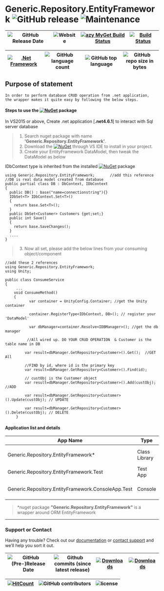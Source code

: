 # Generic.Repository.EntityFramework ![GitHub release](https://img.shields.io/github/release/ajeetx/Generic.Repository.EntityFramework.svg?style=for-the-badge) ![Maintenance](https://img.shields.io/maintenance/yes/2020.svg?style=for-the-badge)
| ![GitHub Release Date](https://img.shields.io/github/release-date/ajeetx/Generic.Repository.EntityFramework.svg?style=plastic) | ![Website](https://img.shields.io/website-stable-offline-green-red/http/ajeetx.github.io/Generic.Repository.EntityFramework.svg?label=status&style=plastic)| [![azy MyGet Build Status](https://www.myget.org/BuildSource/Badge/azy?identifier=2b65bd31-4a27-42f8-9d25-2615bbaaedae)](https://www.myget.org/)|[![Build Status](https://travis-ci.org/AJEETX/Generic.Repository.EntityFramework.png?branch=master&style=for-the-badge)](https://travis-ci.org/AJEETX/Generic.Repository.EntityFramework) 
|  --- | ---     | ---   | --- |

[![.Net Framework](https://img.shields.io/badge/DotNet-4.6.1-blue.svg?style=plastic)](https://www.microsoft.com/en-au/download/details.aspx?id=49981) | ![GitHub language count](https://img.shields.io/github/languages/count/ajeetx/Generic.Repository.EntityFramework.svg?style=plastic)| ![GitHub top language](https://img.shields.io/github/languages/top/ajeetx/Generic.Repository.EntityFramework.svg) |![GitHub repo size in bytes](https://img.shields.io/github/repo-size/ajeetx/Generic.Repository.EntityFramework.svg) 
| ---          | ---        | ---      | ---        | 



## Purpose of statement 
```
In order to perform database CRUD operation from .net application, 
the wrapper makes it quite easy by following the below steps.
```


#### Steps to use the  [![NuGet](https://img.shields.io/nuget/v/Generic.Repository.EntityFramework.svg)](https://www.nuget.org/packages/Generic.Repository.EntityFramework) package 

 In VS2015 or above, Create .net application [**.net4.6.1**] to interact with Sql server database

 >  1. Search nuget package with name **'Generic.Repository.EntityFramework'**.
 >  2. Download the  [![NuGet](https://img.shields.io/nuget/v/Generic.Repository.EntityFramework.svg)](https://www.nuget.org/packages/Generic.Repository.EntityFramework)  through VS IDE  to install in your project.
>   2. Create your EntityFramework DataModel, then tweak the DataModel as below

IDbContext type is inherited from the installed   [![NuGet](https://img.shields.io/nuget/v/Generic.Repository.EntityFramework.svg)](https://www.nuget.org/packages/Generic.Repository.EntityFramework) package
```
using Generic.Repository.EntityFramework;       //add this reference
//DB is real data model created from database
public partial class DB : DbContext, IDbContext   
{ 
  public DB() : base("name=connectionstring"){} 
  IDbSet<T> IDbContext.Set<T>()
  {
  	return base.Set<T>();
  }
  public DbSet<Customer> Customers {get;set;}
  public int Save()
  {
  	return base.SaveChanges();
  }
  ....
}
```
>   3.	Now all set, please add the below lines from your consuming object/component

```
//add these 2 references
using Generic.Repository.EntityFramework;
using Unity;  

public class ConsumeService
{
     ...
    void ConsumeMethod()
    {           
           var container = UnityConfig.Container; //get the Unity container
             
           container.RegisterType<IDbContext, DB>(); // register your 'DataModel'
     
           var dbManager=container.Resolve<IDBManager>(); //get the db manager
     
	      //All wired up. DO YOUR CRUD OPERATION  & Customer is the table name in DB 
         
         var result=dbManager.GetRepository<Customer>().Get();  //GET	All
       
         //FIND by id, where id is the primary key
	     var result=dbManager.GetRepository<Customer>().Find(id); 

         // custObj is the Customer object
	     var result=dbManager.GetRepository<Customer>().Add(custObj); //ADD

	     var result=dbManager.GetRepository<Customer>().Update(custObj); // UPDATE

 	     var result=dbManager.GetRepository<Customer>().Delete(custObj); // DELETE
     }
```

#### Application list and details

| App Name| Type | Comments|
| --- | --- | --- |
| Generic.Repository.EntityFramework*| Class Library | EntityFramework wrapping business logic|
| Generic.Repository.EntityFramework.Test| Test App |unit tests |
| Generic.Repository.EntityFramework.ConsoleApp.Test | Console   |Test the  wrapping business logic |

> *nuget package **"Generic.Repository.EntityFramework"** is a wrapper around ORM  EntityFramework

<hr />

### Support or Contact

Having any trouble? Check out our [documentation](https://github.com/AJEETX/Generic.Repository.EntityFramework/blob/master/README.md) or [contact support](mailto:ajeetkumar@email.com) and we’ll help you sort it out.

|![GitHub (Pre-)Release Date](https://img.shields.io/github/release-date-pre/ajeetx/Generic.Repository.EntityFramework.svg?label=pre-release) | ![Github commits (since latest release)](https://img.shields.io/github/commits-since/ajeetx/Generic.Repository.EntityFramework/latest.svg)| [![Downloads](https://img.shields.io/nuget/dt/Generic.Repository.EntityFramework.svg?label=nuget-download&style=flat-square)](https://www.nuget.org/stats/packages/Generic.Repository.EntityFramework?groupby=Version) | [![Downloads](https://img.shields.io/myget/ajeetx/dt/Generic.Repository.EntityFramework.svg?style=flat-square&label=myget-download)](https://www.myget.org/feed/azy/package/nuget/Generic.Repository.EntityFramework)|
| ---  | ---  | ---  | ---    |

 [![HitCount](http://hits.dwyl.io/ajeetx/Generic.Repository.EntityFramework/projects/1.svg)](http://hits.dwyl.io/ajeetx/Generic.Repository.EntityFramework/projects/1) | ![GitHub contributors](https://img.shields.io/github/contributors/ajeetx/Generic.Repository.EntityFramework.svg?style=plastic)|![license](https://img.shields.io/github/license/ajeetx/Generic.Repository.EntityFramework.svg?style=plastic)|
 | --- | --- | ---|
